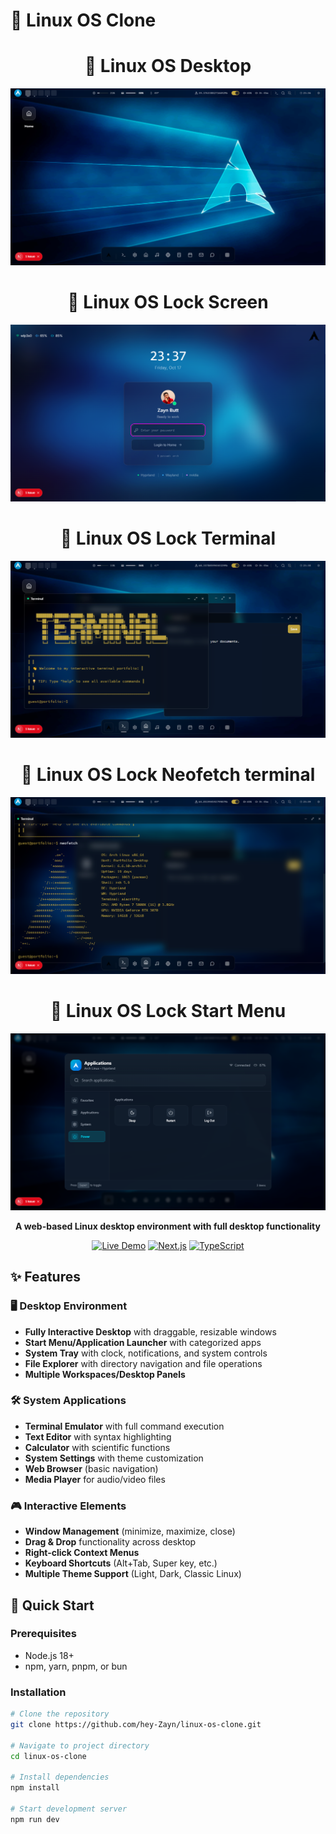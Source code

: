 # 🐧 Linux OS Clone

<div align="center">

 # 🐧 Linux OS Desktop 
![Linux OS Clone Demo](./public/Home.png) <!-- Replace with actual screenshot -->



# 🐧 Linux OS Lock Screen
![Linux OS Clone Demo](./public/lockscreen.png) <!-- Replace with actual screenshot -->



# 🐧 Linux OS Lock  Terminal 
![Linux OS Clone Demo](./public/terminal.png) <!-- Replace with actual screenshot -->


# 🐧 Linux OS Lock Neofetch terminal 
![Linux OS Clone Demo](./public/neofetch.png) <!-- Replace with actual screenshot -->


# 🐧 Linux OS Lock Start Menu
![Linux OS Clone Demo](./public/startupmenu.png) <!-- Replace with actual screenshot -->




**A web-based Linux desktop environment with full desktop functionality**

[![Live Demo](https://img.shields.io/badge/🌐_Live_Demo-00ff00?style=for-the-badge&logo=vercel&logoColor=black)](https://your-linux-clone.vercel.app)
[![Next.js](https://img.shields.io/badge/Next.js-14-000000?style=for-the-badge&logo=next.js&logoColor=white)](https://nextjs.org)
[![TypeScript](https://img.shields.io/badge/TypeScript-3178C6?style=for-the-badge&logo=typescript&logoColor=white)](https://typescriptlang.org)

</div>

## ✨ Features

### 🖥️ Desktop Environment
- **Fully Interactive Desktop** with draggable, resizable windows
- **Start Menu/Application Launcher** with categorized apps
- **System Tray** with clock, notifications, and system controls
- **File Explorer** with directory navigation and file operations
- **Multiple Workspaces/Desktop Panels**

### 🛠️ System Applications
- **Terminal Emulator** with full command execution
- **Text Editor** with syntax highlighting
- **Calculator** with scientific functions
- **System Settings** with theme customization
- **Web Browser** (basic navigation)
- **Media Player** for audio/video files

### 🎮 Interactive Elements
- **Window Management** (minimize, maximize, close)
- **Drag & Drop** functionality across desktop
- **Right-click Context Menus**
- **Keyboard Shortcuts** (Alt+Tab, Super key, etc.)
- **Multiple Theme Support** (Light, Dark, Classic Linux)

## 🚀 Quick Start

### Prerequisites
- Node.js 18+ 
- npm, yarn, pnpm, or bun

### Installation

```bash
# Clone the repository
git clone https://github.com/hey-Zayn/linux-os-clone.git

# Navigate to project directory
cd linux-os-clone

# Install dependencies
npm install

# Start development server
npm run dev
